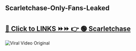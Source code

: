 
 ## Scarletchase-Only-Fans-Leaked

# <h2><a href="https://clipsfans.com/Scarletchase&ref=git">🔗 Click to LINKS ⏩⏩ 👉 🟢 Scarletchase </a></h2>

<a href="https://clipsfans.com/Scarletchase&ref=git" rel="nofollow" data-target="animated-image.originalLink"><img src="https://i.ibb.co.com/xMMVF88/686577567.gif" alt="Viral Video Original" style="max-width: 100%; display: inline-block;" data-target="animated-image.originalImage"></a>
